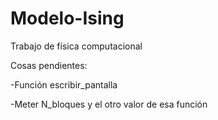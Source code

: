 # Modelo-Ising
Trabajo de física computacional

Cosas pendientes:

-Función escribir_pantalla

-Meter N_bloques y el otro valor de esa función
  


